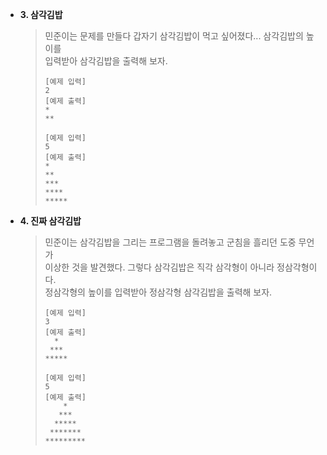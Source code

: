 







* **3. 삼각김밥**
  > 민준이는 문제를 만들다 갑자기 삼각김밥이 먹고 싶어졌다... 삼각김밥의 높이를\
  > 입력받아 삼각김밥을 출력해 보자.
  > ```
  > [예제 입력]
  > 2
  > [예제 출력]
  > *
  > **
  > ```
  > ```
  > [예제 입력]
  > 5
  > [예제 출력]
  > *
  > **
  > ***
  > ****
  > *****
  > ```

* **4. 진짜 삼각김밥**
  > 민준이는 삼각김밥을 그리는 프로그램을 돌려놓고 군침을 흘리던 도중 무언가\
  > 이상한 것을 발견했다. 그렇다 삼각김밥은 직각 삼각형이 아니라 정삼각형이다.\
  > 정삼각형의 높이를 입력받아 정삼각형 삼각김밥을 출력해 보자.
  > ```
  > [예제 입력]
  > 3
  > [예제 출력]
  >   * 
  >  ***
  > *****
  > ```
  > ```
  > [예제 입력]
  > 5
  > [예제 출력]
  >     * 
  >    ***
  >   *****
  >  *******
  > *********
  > ```
